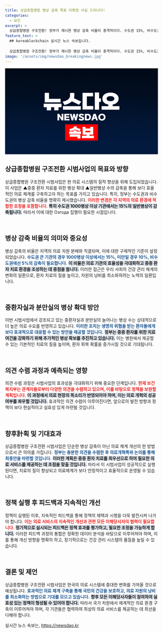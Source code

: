 ```yaml
---
title: 상급종합병원 병상 감축 목표 미확정 사실 드러나다!
categories:
  - 보건
excerpt: >
  상급종합병원 구조전환! 정부가 제시한 병상 감축 비율이 충격적이다. 수도권 15%, 비수도권 5%로 결정될 전망. 중증 환자 병상은 늘린다고? 의료계의 대변화가 시작된다! 클릭하여 자세한 내용을 확인하세요!
feature_text: >
  ## koreablockchain 실시간 뉴스 속보입니다.

  상급종합병원 구조전환! 정부가 제시한 병상 감축 비율이 충격적이다. 수도권 15%, 비수도권 5%로 결정될 전망. 중증 환자 병상은 늘린다고? 의료계의 대변화가 시작된다! 클릭하여 자세한 내용을 확인하세요!
image: '/assets/img/newsdao_breakingnews.jpg'
---
```


<p><img src="/assets/img/newsdao_breakingnews.jpg" alt="koreablockchain 속보" /></p>

<h2 data-ke-size="size26">상급종합병원 구조전환 시범사업의 목표와 방향</h2>

<p data-ke-size="size16">상급종합병원 구조전환 시범사업은 현 의료 시스템의 질적 향상을 위해 도입되었습니다. 이 사업은 ▲중증 환자 치료를 위한 병상 확대 ▲일반병상 수의 감축을 통해 보다 효율적인 의료 체계를 구축하고자 하는 목표를 가지고 있습니다. 특히, 정부는 수도권과 비수도권의 병상 감축 비율을 명확히 제시했습니다. <b><span style="color: #ee2323;">이러한 변경은 각 지역의 의료 환경에 적합한 조정을 포함합니다.</span></b> <b><span style="background-color: #21538527;">특히 수도권 1000병상 이상 기관에서는 15%의 일반병상이 감축됩니다.</span></b> 따라서 이에 대한 Озгодa 집행이 필요한 시점입니다.</p>

<p data-ke-size="size16">&nbsp;</p>

<h2 data-ke-size="size26">병상 감축 비율의 의미와 중요성</h2>

<p data-ke-size="size16">병상 감축의 비율은 지역의 의료 자원 분배와 직결되며, 이에 대한 구체적인 기준이 설정되었습니다. <b><span style="color: #1a5490;">수도권 큰 기관의 경우 1000병상 이상에서는 15%, 미만일 경우 10%, 비수도권에선 5%의 감축이 필요합니다.</span></b> <b><span style="background-color: #21538527;">이 비율은 의료 기관의 효율성을 극대화하고 중증 환자 치료 환경을 조성하는 데 중점을 둡니다.</span></b> 이러한 접근은 우리 사회의 건강 관리 체계의 변화의 일환으로, 환자 치료의 질을 높이고, 자원의 낭비를 최소화하려는 노력의 일환입니다.</p>

<p data-ke-size="size16">&nbsp;</p>

<h2 data-ke-size="size26">중환자실과 분만실의 병상 확대 방안</h2>

<p data-ke-size="size16">이번 시범사업에서 강조되고 있는 중환자실과 분만실의 늘어나는 병상 수는 상대적으로 더 높은 의료 수요를 반영하고 있습니다. <b><span style="color: #1a5490;">이러한 조치는 생명의 위협을 받는 환자들에게 보다 효과적으로 대응할 수 있는 방안을 제공할 것입니다.</span></b> <b><span style="background-color: #21538527;">정부는 중증 환자를 위한 치료 여건을 강화하기 위해 추가적인 병상 확보를 추진하고 있습니다.</span></b> 이는 병원에서 제공할 수 있는 기본적인 치료의 질을 높이며, 환자 회복 확률을 증가시킬 것으로 기대됩니다.</p>

<p data-ke-size="size16">&nbsp;</p>

<h2 data-ke-size="size26">의견 수렴 과정과 예측되는 영향</h2>

<p data-ke-size="size16">의견 수렴 과정은 시범사업의 효과성을 극대화하기 위해 중요한 단계입니다. <b><span style="color: #ee2323;">현재 보건복지부는 관계자들로부터 다양한 의견을 수렴하고 있으며, 이를 바탕으로 정책을 보완할 계획입니다.</span></b> <b><span style="background-color: #21538527;">이 과정에서 의료 현장의 목소리가 반영되어야 하며, 이는 의료 개혁의 성공 여부를 좌우할 것입니다.</span></b> 효과적인 의견 수렴이 이루어진다면, 앞으로의 발전 방향과 정책이 보다 현실적이고 실효성 있게 마련될 것입니다.</p>

<p data-ke-size="size16">&nbsp;</p>

<h2 data-ke-size="size26">향후計획 및 기대효과</h2>

<p data-ke-size="size16">상급종합병원 구조전환 시범사업은 단순한 병상 감축이 아닌 의료 체계 개선의 한 방법으로서 큰 의의를 가집니다. <b><span style="color: #1a5490;">정부는 충분한 의견을 수렴한 후 의료개혁특위 논의를 통해 최종안을 마련할 것입니다.</span></b> <b><span style="background-color: #21538527;">이러한 계획은 중증 환자 치료를 최우선으로 하여 필요한 의료 서비스를 제공하는 데 초점을 맞출 것입니다.</span></b> 따라서 이 시범사업이 성공적으로 실행된다면, 치료의 질이 향상되고 의료체계가 보다 안정적이고 효율적으로 운영될 수 있습니다.</p>

<p data-ke-size="size16">&nbsp;</p>

<h2 data-ke-size="size26">정책 실행 후 피드백과 지속적인 개선</h2>

<p data-ke-size="size16">정책이 실행된 이후, 지속적인 피드백을 통해 정책의 채택과 시행을 더욱 발전시켜 나가야 합니다. <b><span style="color: #ee2323;">이는 의료 서비스의 지속적인 개선과 관련 모든 이해당사자의 협력이 필요합니다.</span></b> <b><span style="background-color: #21538527;">정기적으로 실시되는 피드백은 정책 효과를 평가하고, 필요한 조정을 가능하게 합니다.</span></b> 이러한 피드백 과정의 통합은 정확한 데이터 분석을 바탕으로 이루어져야 하며, 이를 통해 개선 방향을 명확히 하고, 장기적으로는 건강 관리 시스템의 품질을 높일 수 있습니다.</p>

<p data-ke-size="size16">&nbsp;</p>

<h2 data-ke-size="size26">결론 및 제언</h2>

<p data-ke-size="size16">상급종합병원 구조전환 시범사업은 한국의 의료 시스템에 중대한 변화를 가져올 것으로 예상됩니다. <b><span style="color: #1a5490;">효과적인 의료 체계 구축을 통해 국민의 건강을 보호하고, 의료 자원의 낭비를 최소화하는 방법으로 기대를 모으고 있습니다.</span></b> <b><span style="background-color: #21538527;">향후 모든 이해당사자들이 참여하여 실효성 있는 정책이 형성될 수 있어야 합니다.</span></b> 따라서 국가 차원에서 체계적인 의료 환경 구축이 이루어져야 하며, 각 기관들은 협력하여 최상의 의료 서비스를 제공하는 데 최선을 다해야 합니다.</p>
실시간 뉴스 속보는, <a href="https://newsdao.kr" rel="dofollow">https://newsdao.kr</a>



